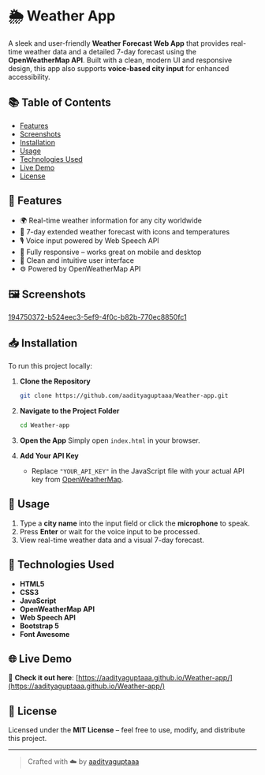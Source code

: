 # 🌦️ Weather App

A sleek and user-friendly **Weather Forecast Web App** that provides real-time weather data and a detailed 7-day forecast using the **OpenWeatherMap API**. Built with a clean, modern UI and responsive design, this app also supports **voice-based city input** for enhanced accessibility.





## 📚 Table of Contents

- [Features](#-features)
- [Screenshots](#-screenshots)
- [Installation](#-installation)
- [Usage](#-usage)
- [Technologies Used](#-technologies-used)
- [Live Demo](#-live-demo)
- [License](#-license)





## 📌 Features

- 🌍 Real-time weather information for any city worldwide  
- 📅 7-day extended weather forecast with icons and temperatures  
- 🎙️ Voice input powered by Web Speech API  
- 📱 Fully responsive – works great on mobile and desktop  
- 🎨 Clean and intuitive user interface  
- ⚙️ Powered by OpenWeatherMap API  





## 🖼️ Screenshots

[194750372-b524eec3-5ef9-4f0c-b82b-770ec8850fc1](https://github.com/user-attachments/assets/24a9c5fa-7f7e-4d80-80f4-30c156e08721)






## 📥 Installation

To run this project locally:

1. **Clone the Repository**
   ```bash
   git clone https://github.com/aadityaguptaaa/Weather-app.git
   ```

2. **Navigate to the Project Folder**
   ```bash
   cd Weather-app
   ```

3. **Open the App**
   Simply open `index.html` in your browser.

4. **Add Your API Key**
   - Replace `"YOUR_API_KEY"` in the JavaScript file with your actual API key from [OpenWeatherMap](https://openweathermap.org/api).





## 🚀 Usage

1. Type a **city name** into the input field or click the **microphone** to speak.
2. Press **Enter** or wait for the voice input to be processed.
3. View real-time weather data and a visual 7-day forecast.





## 🧾 Technologies Used

- **HTML5**
- **CSS3**
- **JavaScript**
- **OpenWeatherMap API**
- **Web Speech API**
- **Bootstrap 5**
- **Font Awesome**





## 🌐 Live Demo

🔗 **Check it out here**: [https://aadityaguptaaa.github.io/Weather-app/](https://aadityaguptaaa.github.io/Weather-app/)





## 📄 License

Licensed under the **MIT License** – feel free to use, modify, and distribute this project.

---

> Crafted with ☁️ by [aadityaguptaaa](https://github.com/aadityaguptaaa)
